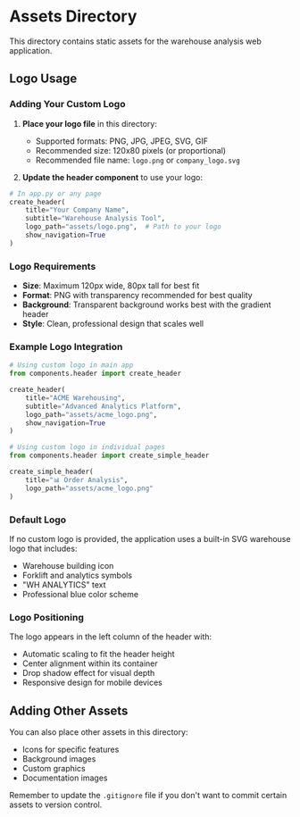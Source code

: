 # Assets Directory

This directory contains static assets for the warehouse analysis web application.

## Logo Usage

### Adding Your Custom Logo

1. **Place your logo file** in this directory:
   - Supported formats: PNG, JPG, JPEG, SVG, GIF
   - Recommended size: 120x80 pixels (or proportional)
   - Recommended file name: `logo.png` or `company_logo.svg`

2. **Update the header component** to use your logo:

```python
# In app.py or any page
create_header(
    title="Your Company Name",
    subtitle="Warehouse Analysis Tool",
    logo_path="assets/logo.png",  # Path to your logo
    show_navigation=True
)
```

### Logo Requirements

- **Size**: Maximum 120px wide, 80px tall for best fit
- **Format**: PNG with transparency recommended for best quality
- **Background**: Transparent background works best with the gradient header
- **Style**: Clean, professional design that scales well

### Example Logo Integration

```python
# Using custom logo in main app
from components.header import create_header

create_header(
    title="ACME Warehousing",
    subtitle="Advanced Analytics Platform", 
    logo_path="assets/acme_logo.png",
    show_navigation=True
)

# Using custom logo in individual pages
from components.header import create_simple_header

create_simple_header(
    title="📊 Order Analysis",
    logo_path="assets/acme_logo.png"
)
```

### Default Logo

If no custom logo is provided, the application uses a built-in SVG warehouse logo that includes:
- Warehouse building icon
- Forklift and analytics symbols
- "WH ANALYTICS" text
- Professional blue color scheme

### Logo Positioning

The logo appears in the left column of the header with:
- Automatic scaling to fit the header height
- Center alignment within its container
- Drop shadow effect for visual depth
- Responsive design for mobile devices

## Adding Other Assets

You can also place other assets in this directory:
- Icons for specific features
- Background images
- Custom graphics
- Documentation images

Remember to update the `.gitignore` file if you don't want to commit certain assets to version control.